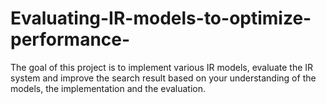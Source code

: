 # Evaluating-IR-models-to-optimize-performance-
The goal of this project is to implement various IR models, evaluate the IR system and improve the search result based on your understanding of the models, the implementation and the evaluation.
